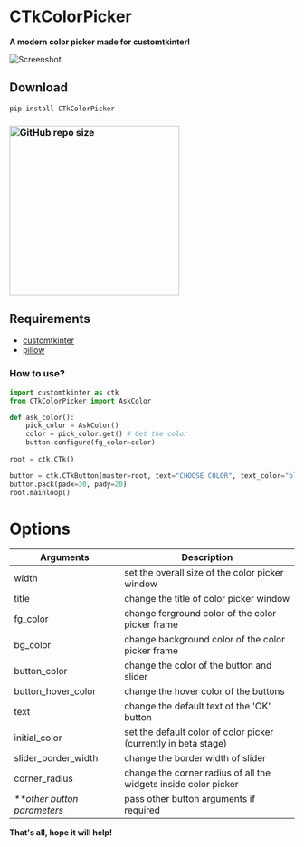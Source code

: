 # CTkColorPicker
**A modern color picker made for customtkinter!**

![Screenshot](https://user-images.githubusercontent.com/89206401/209182773-d76bf05c-610e-4297-aec5-7bb61a11d6d3.jpg)

## Download

```
pip install CTkColorPicker
```

### [<img alt="GitHub repo size" src="https://img.shields.io/github/repo-size/Akascape/CTkColorPicker?&color=white&label=Source%20Code&logo=Python&logoColor=yellow&style=for-the-badge"  width="300">](https://github.com/Akascape/CTkColorPicker/archive/refs/heads/main.zip)

## Requirements
- [customtkinter](https://github.com/TomSchimansky/CustomTkinter)
- [pillow](https://pypi.org/project/Pillow/)

### How to use?
```python
import customtkinter as ctk
from CTkColorPicker import AskColor

def ask_color():
    pick_color = AskColor()
    color = pick_color.get() # Get the color
    button.configure(fg_color=color)
    
root = ctk.CTk()

button = ctk.CTkButton(master=root, text="CHOOSE COLOR", text_color="black", command=ask_color)
button.pack(padx=30, pady=20)
root.mainloop()
```

# Options
| Arguments | Description |
|---------|-------------|
| width | set the overall size of the color picker window |
| title | change the title of color picker window |
| fg_color | change forground color of the color picker frame |
| bg_color | change background color of the color picker frame |
| button_color | change the color of the button and slider |
| button_hover_color | change the hover color of the buttons |
| text | change the default text of the 'OK' button |
| initial_color | set the default color of color picker (currently in beta stage) |
| slider_border_width | change the border width of slider |
| corner_radius | change the corner radius of all the widgets inside color picker |
| _**other button parameters_ | pass other button arguments if required |


**That's all, hope it will help!**
